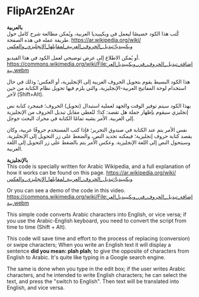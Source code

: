 # FlipAr2En2Ar

<b>بالعربية</b></br>
كُتب هذا الكود خصيصًا ليعمل في ويكيبيديا العربية، ويُمكن مطالعة شرح كامل حول طريقة عمله في هذه الصفحة. https://ar.wikipedia.org/wiki/ويكيبيديا:تبديل_الحروف_العربية_لمقابلها_الإنجليزي_والعكس

أو يُمكن الاطلاع إلى عرض توضيحي لعمل الكود في هذا الفيديو. https://commons.wikimedia.org/wiki/File:إضافة_تبديل_الحروف_في_ويكيبيديا_العربية.webm

هذا الكود البسيط يقوم بتحويل الحروف العربية إلى الإنجليزية، أو العكس؛ وذلك في حال استخدام لوحة المفاتيح العربية-الإنجليزية، والتي يلزم فيها تحويل نظام الكتابة من حين لآخر (Shift+Alt).

بهذا الكود سيتم توفير الوقت والجهد لعملية استبدال (تحويل) الحروف؛ فبمجرد كتابة نص إنجليزي سيقوم بإظهار جملة هل تقصد: كذا؛ لتُعطي مقابل تبديل الحروف من الإنجليزية إلى العربية. الأمر يشبه تمامًا الكتابة في محرك البحث جوجل.

نفس الأمر يتم عند الكتابة في صندوق التحرير؛ فإذا كتب المستخدم حروفًا عربية، وكان يقصد كتابة حروف إنجليزية؛ فيمكنه تحديد النص، والضغط على زر التحويل إلى الإنجليزية. وسيتحول النص إلى اللغة الإنجليزية. وعكس الأمر يتم بالضغط على زر التحويل إلى اللغة العربية.

<b>بالإنجليزية</b></br>
This code is specially written for Arabic Wikipedia, and a full explanation of how it works can be found on this page. https://ar.wikipedia.org/wiki/ويكيبيديا:تبديل_الحروف_العربية_لمقابلها_الإنجليزي_والعكس


Or you can see a demo of the code in this video. https://commons.wikimedia.org/wiki/File:إضافة_تبديل_الحروف_في_ويكيبيديا_العربية.webm

This simple code converts Arabic characters into English, or vice versa; if you use the Arabic-English keyboard, you need to convert the script from time to time (Shift + Alt).

This code will save time and effort to the process of replacing (conversion) or swipe characters; When you write an English text it will display a sentence <b>did you mean: plah plah</b>; to give the opposite of characters from English to Arabic. It's quite like typing in a Google search engine.

The same is done when you type in the edit box; if the user writes Arabic characters, and he intended to write English characters; he can select the text, and press the "switch to English". Then text will be translated into English, and vice versa. 
